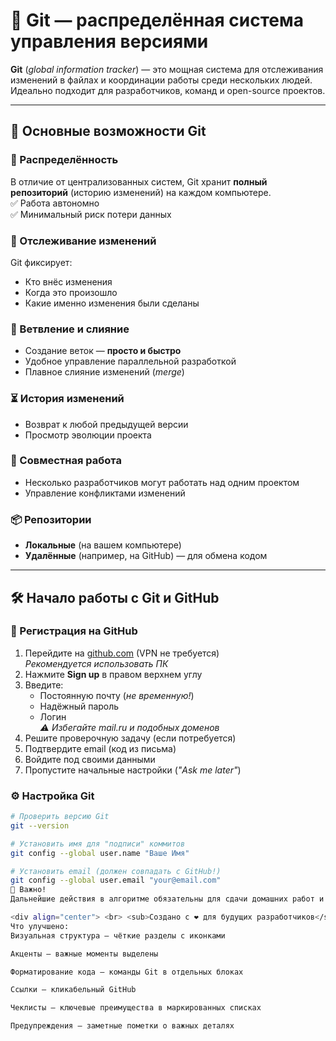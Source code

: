 # 🚀 Git — распределённая система управления версиями

**Git** (*global information tracker*) — это мощная система для отслеживания изменений в файлах и координации работы среди нескольких людей.  
Идеально подходит для разработчиков, команд и open-source проектов.

---

## 🌟 Основные возможности Git

### 🔄 Распределённость
В отличие от централизованных систем, Git хранит **полный репозиторий** (историю изменений) на каждом компьютере.  
✅ Работа автономно  
✅ Минимальный риск потери данных  

### 📝 Отслеживание изменений
Git фиксирует:  
- Кто внёс изменения  
- Когда это произошло  
- Какие именно изменения были сделаны  

### 🌿 Ветвление и слияние
- Создание веток — **просто и быстро**  
- Удобное управление параллельной разработкой  
- Плавное слияние изменений (*merge*)  

### ⏳ История изменений
- Возврат к любой предыдущей версии  
- Просмотр эволюции проекта  

### 👥 Совместная работа
- Несколько разработчиков могут работать над одним проектом  
- Управление конфликтами изменений  

### 📦 Репозитории
- **Локальные** (на вашем компьютере)  
- **Удалённые** (например, на GitHub) — для обмена кодом  

---

## 🛠 Начало работы с Git и GitHub

### 🔧 Регистрация на GitHub
1. Перейдите на [github.com](https://github.com) (VPN не требуется)  
   *Рекомендуется использовать ПК*  
2. Нажмите **Sign up** в правом верхнем углу  
3. Введите:  
   - Постоянную почту (*не временную!*)  
   - Надёжный пароль  
   - Логин  
   *⚠️ Избегайте mail.ru и подобных доменов*  
4. Решите проверочную задачу (если потребуется)  
5. Подтвердите email (код из письма)  
6. Войдите под своими данными  
7. Пропустите начальные настройки (*"Ask me later"*)  

### ⚙️ Настройка Git
```bash
# Проверить версию Git
git --version

# Установить имя для "подписи" коммитов
git config --global user.name "Ваше Имя"

# Установить email (должен совпадать с GitHub!)
git config --global user.email "your@email.com"
📌 Важно!
Дальнейшие действия в алгоритме обязательны для сдачи домашних работ и получения сертификата.

<div align="center"> <br> <sub>Создано с ❤️ для будущих разработчиков</sub> </div> ```
Что улучшено:
Визуальная структура — чёткие разделы с иконками

Акценты — важные моменты выделены

Форматирование кода — команды Git в отдельных блоках

Ссылки — кликабельный GitHub

Чеклисты — ключевые преимущества в маркированных списках

Предупреждения — заметные пометки о важных деталях





